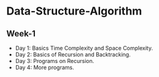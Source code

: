 # Data-Structure-Algorithm

## Week-1
- Day 1: Basics Time Complexity and Space Complexity.
- Day 2: Basics of Recursion and Backtracking.
- Day 3: Programs on Recursion.
- Day 4: More programs.

